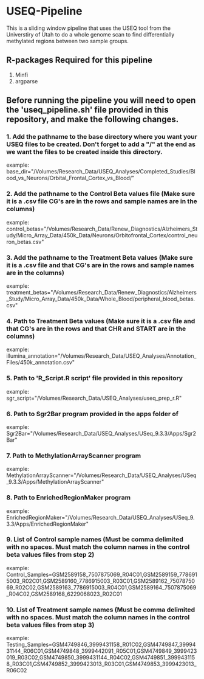# USEQ-Pipeline
This is a sliding window pipeline that uses the USEQ tool from the Universtiry of Utah to do a whole genome scan to find differentially methylated regions between two sample groups.


## R-packages Required for this pipeline
  1. Minfi
  2. argparse


## Before running the pipeline you will need to open the 'useq_pipeline.sh' file provided in this repository, and make the following changes.

### 1. Add the pathname to the base directory where you want your USEQ files to be created. Don't forget to add a "/" at the end as we want the files to be created inside this directory.
example:
base_dir="/Volumes/Research_Data/USEQ_Analyses/Completed_Studies/Blood_vs_Neurons/Orbital_Frontal_Cortex_vs_Blood/"

### 2. Add the pathname to the Control Beta values file (Make sure it is a .csv file CG's are in the rows and sample names are in the columns)
example:
control_betas="/Volumes/Research_Data/Renew_Diagnostics/Alzheimers_Study/Micro_Array_Data/450k_Data/Neurons/Orbitofrontal_Cortex/control_neuron_betas.csv"

### 3. Add the pathname to the Treatment Beta values (Make sure it is a .csv file and that CG's are in the rows and sample names are in the columns)
example:
treatment_betas="/Volumes/Research_Data/Renew_Diagnostics/Alzheimers_Study/Micro_Array_Data/450k_Data/Whole_Blood/peripheral_blood_betas.csv"

### 4. Path to Treatment Beta values (Make sure it is a .csv file and that CG's are in the rows and that CHR and START are in the columns)
example:
illumina_annotation="/Volumes/Research_Data/USEQ_Analyses/Annotation_Files/450k_annotation.csv"

### 5. Path to 'R_Script.R script' file provided in this repository
example:
sgr_script="/Volumes/Research_Data/USEQ_Analyses/useq_prep_r.R"

### 6. Path to Sgr2Bar program provided in the apps folder of 
example:
Sgr2Bar="/Volumes/Research_Data/USEQ_Analyses/USeq_9.3.3/Apps/Sgr2Bar"

### 7. Path to MethylationArrayScanner program
example:
MethylationArrayScanner="/Volumes/Research_Data/USEQ_Analyses/USeq_9.3.3/Apps/MethylationArrayScanner"

### 8. Path to EnrichedRegionMaker program
example:
EnrichedRegionMaker="/Volumes/Research_Data/USEQ_Analyses/USeq_9.3.3/Apps/EnrichedRegionMaker"

### 9. List of Control sample names (Must be comma delimited with no spaces. Must match the column names in the control beta values files from step 2)
example:
Control_Samples=GSM2589158_7507875069_R04C01,GSM2589159_7786915003_R02C01,GSM2589160_7786915003_R03C01,GSM2589162_7507875069_R02C02,GSM2589163_7786915003_R04C01,GSM2589164_7507875069_R04C02,GSM2589168_6229068023_R02C01

### 10. List of Treatment sample names (Must be comma delimited with no spaces. Must match the column names in the control beta values files from step 3)
example:
Testing_Samples=GSM4749846_3999431158_R01C02,GSM4749847_3999431144_R06C01,GSM4749848_3999442091_R05C01,GSM4749849_3999423019_R03C02,GSM4749850_3999431144_R04C02,GSM4749851_3999431158_R03C01,GSM4749852_3999423013_R03C01,GSM4749853_3999423013_R06C02
